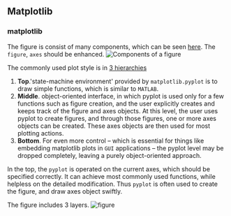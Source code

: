 ## Matplotlib

### matplotlib
The figure is consist of many components, which can be seen [here](https://matplotlib.org/stable/gallery/showcase/anatomy.html). The `figure`, `axes` should be enhanced.
![Components of a figure](https://matplotlib.org/stable/_images/sphx_glr_anatomy_001.png)

The commonly used plot style is in [3 hierarchies](https://matplotlib.org/1.5.1/faq/usage_faq.html#parts-of-a-figure) 
1. **Top**.'state-machine environment' provided by `matplotlib.pyplot` is to draw simple functions, which is similar to `MATLAB`.
2. **Middle**. object-oriented interface, in which pyplot is used only for a few functions such as figure creation, and the user explicitly creates and keeps track of the figure and axes objects. At this level, the user uses pyplot to create figures, and through those figures, one or more axes objects can be created. These axes objects are then used for most plotting actions.
3. **Bottom**. For even more control – which is essential for things like embedding matplotlib plots in `GUI` applications – the pyplot level may be dropped completely, leaving a purely object-oriented approach.

In the top, the `pyplot` is operated on the current axes, which should be specified correctly. It can achieve most commonly used functions, while helpless on the detailed modification. Thus `pyplot` is often used to create the figure, and draw axes object swiftly.

The figure includes 3 layers. ![figure](https://python-course.eu/images/numerical-programming/matplotlib_terms_400w.webp)
